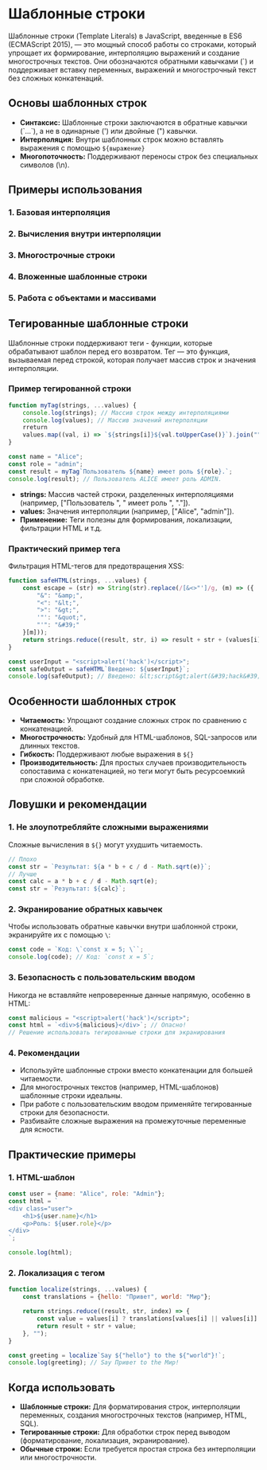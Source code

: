 # Шаблонные строки

Шаблонные строки (Template Literals) в JavaScript, введенные в ES6 (ECMAScript 2015), — это мощный способ работы со
строками, который упрощает их формирование, интерполяцию выражений и создание многострочных текстов.
Они обозначаются обратными кавычками (`) и поддерживает вставку переменных, выражений и многострочный текст без сложных
конкатенаций.

## Основы шаблонных строк

* **Синтаксис:** Шаблонные строки заключаются в обратные кавычки (\`...\`), а не в одинарные (') или двойные (")
  кавычки.
* **Интерполяция:** Внутри шаблонных строк можно вставлять выражения с помощью `${выражение}`
* **Многопоточность:** Поддерживают переносы строк без специальных символов (\n).

## Примеры использования

### 1. Базовая интерполяция

### 2. Вычисления внутри интерполяции

### 3. Многострочные строки

### 4. Вложенные шаблонные строки

### 5. Работа с объектами и массивами

## Тегированные шаблонные строки

Шаблонные строки поддерживают теги - функции, которые обрабатывают шаблон перед его возвратом.
Тег — это функция, вызываемая перед строкой, которая получает массив строк и значения интерполяции.

### Пример тегированной строки

```js
function myTag(strings, ...values) {
    console.log(strings); // Массив строк между интерполяциями
    console.log(values); // Массив значений интерполяции
    rreturn
    values.map((val, i) => `${strings[i]}${val.toUpperCase()}`).join("") + strings[strings.length - 1];
}

const name = "Alice";
const role = "admin";
const result = myTag`Пользователь ${name} имеет роль ${role}.`;
console.log(result); // Пользователь ALICE имеет роль ADMIN.
```

* **strings:** Массив частей строки, разделенных интерполяциями (например, ["Пользователь ", " имеет роль ", "."]).
* **values:** Значения интерполяции (например, ["Alice", "admin"]).
* **Применение:** Теги полезны для формирования, локализации, фильтрации HTML и т.д.

### Практический пример тега

Фильтрация HTML-тегов для предотвращения XSS:

```js
function safeHTML(strings, ...values) {
    const escape = (str) => String(str).replace(/[&<>"']/g, (m) => ({
        "&": "&amp;",
        "<": "&lt;",
        ">": "&gt;",
        '"': "&quot;",
        "'": "&#39;"
    }[m]));
    return strings.reduce((result, str, i) => result + str + (values[i] ? escape(values[i]) : ""), "");
}

const userInput = "<script>alert('hack')</script>";
const safeOutput = safeHTML`Введено: ${userInput}`;
console.log(safeOutput); // Введено: &lt;script&gt;alert(&#39;hack&#39;)&lt;/script&gt;
```

## Особенности шаблонных строк

* **Читаемость:** Упрощают создание сложных строк по сравнению с конкатенацией.
* **Многострочность:** Удобный для HTML-шаблонов, SQL-запросов или длинных текстов.
* **Гибкость:** Поддерживают любые выражения в `${}`
* **Производительность:** Для простых случаев производительность сопоставима с конкатенацией, но теги могут быть
  ресурсоемкий при сложной обработке.

## Ловушки и рекомендации

### 1. Не злоупотребляйте сложными выражениями

Сложные вычисления в `${}` могут ухудшить читаемость.

```js
// Плохо
const str = `Результат: ${a * b + c / d - Math.sqrt(e)}`;
// Лучше
const calc = a * b + c / d - Math.sqrt(e);
const str = `Результат: ${calc}`;
```

### 2. Экранирование обратных кавычек

Чтобы использовать обратные кавычки внутри шаблонной строки, экранируйте их с помощью `\`:

```js
const code = `Код: \`const x = 5; \``;
console.log(code); // Код: `const x = 5`;
```

### 3. Безопасность с пользовательским вводом

Никогда не вставляйте непроверенные данные напрямую, особенно в HTML:

```js
const malicious = "<script>alert('hack')</script>";
const html = `<div>${malicious}</div>`; // Опасно!
// Решение использовать тегированные строки для экранирования
```

### 4. Рекомендации

* Используйте шаблонные строки вместо конкатенации для большей читаемости.
* Для многострочных текстов (например, HTML-шаблонов) шаблонные строки идеальны.
* При работе с пользовательским вводом применяйте тегированные строки для безопасности.
* Разбивайте сложные выражения на промежуточные переменные для ясности.

## Практические примеры

### 1. HTML-шаблон

```js
const user = {name: "Alice", role: "Admin"};
const html = `
<div class="user">
    <h1>${user.name}</h1>
    <p>Роль: ${user.role}</p>
</div>
`;

console.log(html);
```

### 2. Локализация с тегом

```js
function localize(strings, ...values) {
    const translations = {hello: "Привет", world: "Мир"};

    return strings.reduce((result, str, index) => {
        const value = values[i] ? translations[values[i] || values[i]] : "";
        return result + str + value;
    }, "");
}

const greeting = localize`Say ${"hello"} to the ${"world"}!`;
console.log(greeting); // Say Привет to the Мир!
```

## Когда использовать

* **Шаблонные строки:** Для форматирования строк, интерполяции переменных, создания многострочных текстов (например,
  HTML, SQL).
* **Тегированные строки:** Для обработки строк перед выводом (форматирование, локализация, экранирование).
* **Обычные строки:** Если требуется простая строка без интерполяции или многострочности.
